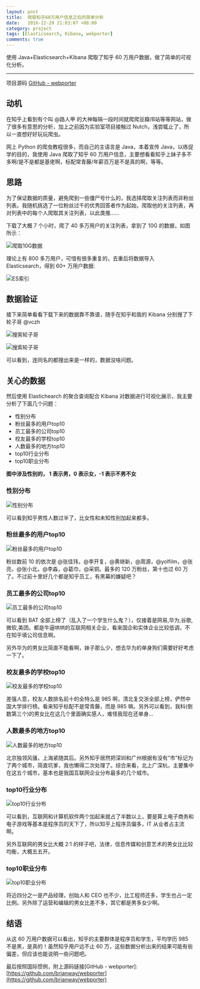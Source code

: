 ```yaml
---
layout: post
title:  爬取知乎60万用户信息之后的简单分析
date:   2016-12-20 21:03:07 +08:00
category: project
tags: [Elasticsearch, Kibana, webporter]
comments: true
---
```


使用 Java+Elasticsearch+Kibana 爬取了知乎 60 万用户数据，做了简单的可视化分析。

<!-- more -->

---

项目源码 [GitHub - webporter](https://github.com/brianway/webporter)

## 动机

在知乎上看到有个叫 @路人甲 的大神每隔一段时间就爬爬豆瓣/B站等等网站，做了很多有意思的分析，加上之前因为实验室项目接触过 Nutch，浅尝辄止了，所以一直想好好玩玩爬虫。

网上 Python 的爬虫教程很多，而自己的主语言是 Java，本着宣传 Java，以练促学的目的，我使用 Java 爬取了知乎 60 万用户信息，主要想看看知乎上妹子多不多啊/是不是都是基佬啊，标配常青藤/年薪百万是不是真的啊，等等。


## 思路

为了保证数据的质量，避免爬到一些僵尸号什么的，我选择爬取关注列表而非粉丝列表。我随机挑选了一位粉丝过千的优秀回答者作为起始，爬取他的关注列表，再对列表中的每个人爬取其关注列表，以此类推……


下载了大概 7 个小时，爬了 40 多万用户的关注列表，拿到了 10G 的数据，如图所示：

![爬取10G数据](http://blog.qiniu.brianway.site/webporter_%E7%9F%A5%E4%B9%8E-%E4%B8%8B%E8%BD%BD%E7%9A%84%E7%9F%A5%E4%B9%8E%E7%94%A8%E6%88%B7%E6%95%B0%E6%8D%AE%E9%87%8F.png)

理论上有 800 多万用户，可惜有很多重复的，去重后将数据导入 Elasticsearch，得到 60+ 万用户数据:

![ES索引](http://blog.qiniu.brianway.site/webporter_%E7%9F%A5%E4%B9%8E-%E7%94%A8%E6%88%B7%E6%95%B0%E6%8D%AE%E5%9C%A8ES%E7%B4%A2%E5%BC%95%E7%8A%B6%E6%80%81.jpg)

## 数据验证

接下来简单看看下载下来的数据靠不靠谱，随手在知乎和我的 Kibana 分别搜了下轮子哥 @vczh

![搜索轮子哥](http://blog.qiniu.brianway.site/webporter_%E7%9F%A5%E4%B9%8E-%E6%90%9C%E7%B4%A2%E8%BD%AE%E5%AD%90%E5%93%A5.png)

![搜索轮子哥](http://blog.qiniu.brianway.site/webporter_%E7%9F%A5%E4%B9%8E-kibana%E6%90%9C%E7%B4%A2%E8%BD%AE%E5%AD%90%E5%93%A5.png)

可以看到，连同名的都搜出来是一样的，数据没啥问题。

## 关心的数据

然后使用 Elastichearch 的聚合查询配合 Kibana 对数据进行可视化展示，我主要分析了下面几个问题：

- 性别分布
- 粉丝最多的用户top10
- 员工最多的公司top10
- 校友最多的学校top10
- 人数最多的地方top10
- top10行业分布
- top10职业分布

**图中涉及性别的， 1 表示男，0 表示女，-1 表示不男不女**

### 性别分布

![性别分布](http://blog.qiniu.brianway.site/webporter_%E7%9F%A5%E4%B9%8E-%E6%80%A7%E5%88%AB%E5%88%86%E5%B8%83.png)

可以看到知乎男性人数过半了，比女性和未知性别加起来都多。

### 粉丝最多的用户top10

![粉丝最多的用户top10](http://blog.qiniu.brianway.site/webporter_%E7%9F%A5%E4%B9%8E-%E7%B2%89%E4%B8%9D%E6%9C%80%E5%A4%9A%E7%9A%84%E7%94%A8%E6%88%B7top10.png)

粉丝数前 10 的依次是 @张佳玮，@李开复，@黄继新，@周源，@yolfilm，@张亮，@张小北，@李淼，@葛巾，@采铜。最多的 120 万粉丝，第十也过 60 万了。不过前十里好几个都是知乎员工，有黑幕的嫌疑吧？


### 员工最多的公司top10

![员工最多的公司top10](http://blog.qiniu.brianway.site/webporter_%E7%9F%A5%E4%B9%8E-%E5%91%98%E5%B7%A5%E6%9C%80%E5%A4%9A%E7%9A%84%E5%85%AC%E5%8F%B8top10.png)

可以看到 BAT 全部上榜了（乱入了一个学生什么鬼？），仅接着是网易,华为,谷歌,微软,美团。都是牛逼哄哄的互联网相关企业，看来国企和实体企业比较低调，不在知乎填公司信息啊。

另外华为的男女比简直不能看啊，妹子那么少，想去华为的单身狗们需要好好考虑一下了。


### 校友最多的学校top10

![校友最多的学校top10](http://blog.qiniu.brianway.site/webporter_%E7%9F%A5%E4%B9%8E-%E6%A0%A1%E5%8F%8B%E6%9C%80%E5%A4%9A%E7%9A%84%E5%AD%A6%E6%A0%A1top10.png)

差强人意，校友人数排名前十的全特么是 985 啊，清北复交浙全部上榜，俨然中国大学排行榜。看来知乎标配不是常青藤，而是 985 嘛。另外可以看到，我科(倒数第三个)的男女比在这几个里面确实感人，难怪我现在还单身...


### 人数最多的地方top10

![人数最多的地方top10](http://blog.qiniu.brianway.site/webporter_%E7%9F%A5%E4%B9%8E-%E4%BA%BA%E6%95%B0%E6%9C%80%E5%A4%9A%E7%9A%84%E5%9C%B0%E6%96%B9top10.png)

北京独领风骚，上海紧随其后。另外知乎居然把深圳和广州根据有没有“市”标记为了两个城市，简直坑爹，我也懒得二次处理了。综合来看，北上广深杭，主要集中在这五个城市，基本也是我国互联网企业分布最多的几个城市。

### top10行业分布

![top10行业分布](http://blog.qiniu.brianway.site/webporter_%E7%9F%A5%E4%B9%8E-top10%E8%A1%8C%E4%B8%9A%E5%88%86%E5%B8%83.png)

可以看到，互联网和计算机软件两个加起来就占了半数以上，要是算上电子商务和电子游戏等基本是程序员的天下了，所以知乎上程序员偏多，IT 从业者占主流啊。

另外互联网的男女比大概 2:1 的样子吧，法律，信息传媒和创意艺术的男女比比较均衡，大概五五开。


### top10职业分布

![top10职业分布](http://blog.qiniu.brianway.site/webporter_%E7%9F%A5%E4%B9%8E-top10%E8%81%8C%E4%B8%9A%E5%88%86%E5%B8%83.png)

将近四分之一是产品经理，创始人和 CEO 也不少，比工程师还多，学生也占一定比例。另外除了运营和编辑的男女比差不多，其它都是男多女少啊。

## 结语

从这 60 万用户数据可以看出，知乎的主要群体是程序员和学生，平均学历 985 不是黑，是真的！虽然知乎用户远不止 60 万，这些数据分析出来的结果可能有些偏差，但应该也能说明一些问题吧。

最后按照国际惯例，附上源码链接[GitHub - webporter]: [https://github.com/brianway/webporter](https://github.com/brianway/webporter)
